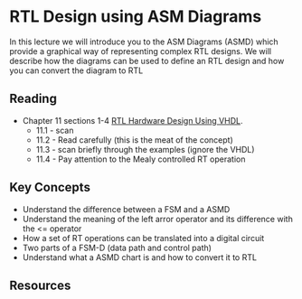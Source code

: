 # RTL Design using ASM Diagrams

In this lecture we will introduce you to the ASM Diagrams (ASMD) which provide a graphical way of representing complex RTL designs.
We will describe how the diagrams can be used to define an RTL design and how you can convert the diagram to RTL


## Reading
  * Chapter 11 sections 1-4 [RTL Hardware Design Using VHDL](http://search.lib.byu.edu/byu/record/sfx.3578786?holding=i9vahb2m4z7qvbf3). 
    * 11.1 - scan
    * 11.2 - Read carefully (this is the meat of the concept)
    * 11.3 - scan briefly through the examples (ignore the VHDL)
    * 11.4 - Pay attention to the Mealy controlled RT operation

## Key Concepts
  * Understand the difference between a FSM and a ASMD
  * Understand the meaning of the left arror operator and its difference with the <= operator 
  * How a set of RT operations can be translated into a digital circuit
  * Two parts of a FSM-D (data path and control path)
  * Understand what a ASMD chart is and how to convert it to RTL

## Resources


